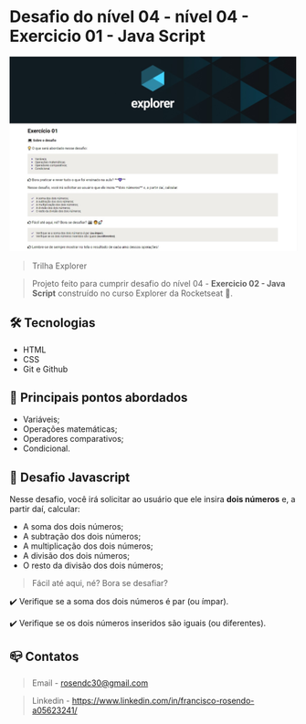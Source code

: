 # Desafio do nível 04 - nível 04 - Exercicio 01 - Java Script

![preview](github/preview.jpg)

> Trilha Explorer 

> Projeto feito para cumprir desafio do nível 04 - <b>Exercicio 02 - Java Script</b> construído no curso Explorer da Rocketseat :rocket:. 

## :hammer_and_wrench: Tecnologias

- HTML
- CSS
- Git e Github


## :nut_and_bolt: Principais pontos abordados

- Variáveis;
- Operações matemáticas;
- Operadores comparativos;
- Condicional.

## :dart:  Desafio Javascript

Nesse desafio, você irá solicitar ao usuário que ele insira **dois números** e, a partir daí, calcular:

- A soma dos dois números;
- A subtração dos dois números;
- A multiplicação dos dois números;
- A divisão dos dois números;
- O resto da divisão dos dois números;

> Fácil até aqui, né? Bora se desafiar? 

:heavy_check_mark: Verifique se a soma dos dois números é par (ou ímpar).

:heavy_check_mark: Verifique se os dois números inseridos são iguais (ou diferentes).

## :mailbox_closed: Contatos

> Email - rosendc30@gmail.com

> Linkedin - https://www.linkedin.com/in/francisco-rosendo-a05623241/